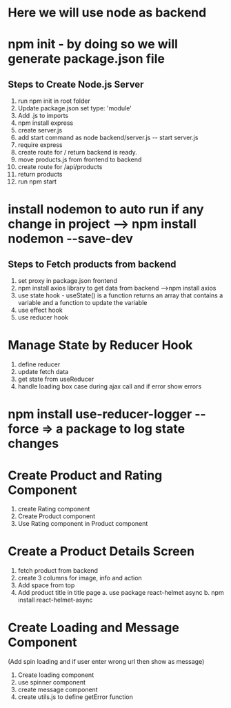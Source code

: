 # Here we will use node as backend

# npm init - by doing so we will generate package.json file

## Steps to Create Node.js Server

1. run npm init in root folder
2. Update package.json set type: 'module'
3. Add .js to imports
4. npm install express
5. create server.js
6. add start command as node backend/server.js -- start server.js
7. require express
8. create route for / return backend is ready.
9. move products.js from frontend to backend
10. create route for /api/products
11. return products
12. run npm start

# install nodemon to auto run if any change in project --> npm install nodemon --save-dev

## Steps to Fetch products from backend

1. set proxy in package.json frontend
2. npm install axios library to get data from backend -->npm install axios
3. use state hook - useState() is a function returns an array that contains a variable and a function to update the variable
4. use effect hook
5. use reducer hook

# Manage State by Reducer Hook

1.  define reducer
2.  update fetch data
3.  get state from useReducer
4.  handle loading box case during ajax call and if error show errors

# npm install use-reducer-logger --force => a package to log state changes

# Create Product and Rating Component

1.  create Rating component
2.  Create Product component
3.  Use Rating component in Product component

# Create a Product Details Screen

1.  fetch product from backend
2.  create 3 columns for image, info and action
3.  Add space from top
4.  Add product title in title page
    a. use package react-helmet async
    b. npm install react-helmet-async

# Create Loading and Message Component

(Add spin loading and if user enter wrong url then show as message)

1.  Create loading component
2.  use spinner component
3.  create message component
4.  create utils.js to define getError function
